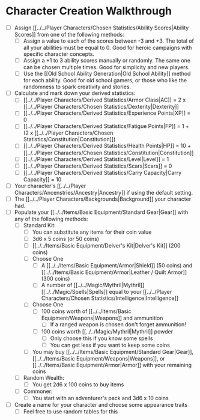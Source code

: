 # Character Creation Walkthrough

- [ ] Assign [[../../Player Characters/Chosen Statistics/Ability Scores|Ability Scores]] from one of the following methods:
	- [ ] Assign a value to each of the scores between -3 and +3. The total of all your abilities must be equal to 0. Good for heroic campaigns with specific character concepts.
	- [ ] Assign a +1 to 3 ability scores manually or randomly. The same one can be chosen multiple times. Good for simplicity and new players.
	- [ ] Use the [[Old School Ability Generation|Old School Ability]] method for each ability. Good for old school gamers, or those who like the randomness to spark creativity and stories.
- [ ] Calculate and mark down your derived statistics:
	- [ ] [[../../Player Characters/Derived Statistics/Armor Class|AC]] = 2 x [[../../Player Characters/Chosen Statistics/Dexterity|Dexterity]]
	- [ ] [[../../Player Characters/Derived Statistics/Experience Points|XP]] = 0
	- [ ] [[../../Player Characters/Derived Statistics/Fatigue Points|FP]] = 1 + (2 x [[../../Player Characters/Chosen Statistics/Constitution|Constitution]])
	- [ ] [[../../Player Characters/Derived Statistics/Health Points|HP]] = 10 + [[../../Player Characters/Chosen Statistics/Constitution|Constitution]]
	- [ ] [[../../Player Characters/Derived Statistics/Level|Level]] = 1
	- [ ] [[../../Player Characters/Derived Statistics/Scars|Scars]] = 0
	- [ ] [[../../Player Characters/Derived Statistics/Carry Capacity|Carry Capacity]] = 10
- [ ] Your character's [[../../Player Characters/Ancenstries/Ancestry|Ancestry]] if using the default setting.
- [ ] The [[../../Player Characters/Backgrounds|Background]] your character had.
- [ ] Populate your [[../../Items/Basic Equipment/Standard Gear|Gear]] with any of the following methods:
	- [ ] Standard Kit:
		- [ ] You can substitute any items for their coin value
		- [ ] 3d6 x 5 coins (or 50 coins)
		- [ ] [[../../Items/Basic Equipment/Delver's Kit|Delver's Kit]] (200 coins)
		- [ ] Choose One
			- [ ] A [[../../Items/Basic Equipment/Armor|Shield]] (50 coins) and [[../../Items/Basic Equipment/Armor|Leather / Quilt Armor]] (300 coins)
			- [ ] A number of [[../../Magic/Mythril|Mythril]] [[../../Magic/Spells|Spells]] equal to your [[../../Player Characters/Chosen Statistics/Intelligence|Intelligence]]
		- [ ] Choose One
			- [ ] 100 coins worth of [[../../Items/Basic Equipment/Weapons|Weapons]] and ammunition
				- [ ] If a ranged weapon is chosen don't forget ammunition!
			- [ ] 100 coins worth [[../../Magic/Mythril|Mythril]] powder
				- [ ] Only choose this if you know some spells
				- [ ] You can get less if you want to keep some coins
		- [ ] You may buy [[../../Items/Basic Equipment/Standard Gear|Gear]], [[../../Items/Basic Equipment/Weapons|Weapons]], or [[../../Items/Basic Equipment/Armor|Armor]] with your remaining coins
	- [ ] Random Wealth:
		- [ ] You get 2d6 x 100 coins to buy items
	- [ ] Commoner: 
		- [ ] You start with an adventurer's pack and 3d6 x 10 coins
- [ ] Create a name for your character and choose some appearance traits
	- [ ] Feel free to use random tables for this